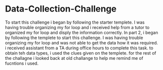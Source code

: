 # Data-Collection-Challenge

To start this challenge i began by following the starter templete.
I was having trouble organizing my for loop and i received help from a tutor to organized my for loop and disply the information correctly. 
In part 2, i began by following the templete to start this challenge. 
I was having trouble organizing my for loop and was not able to get the data how it was required. i received assistant from a TA during office hours to complete this task. 
to obtain teh data types, i used the clues given on the templete. 
for the rest of the challagne i looked back at old challange to help me remind me of fucntions i used.
